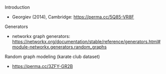 Introduction  
- Georgiev (2014), Cambridge: https://perma.cc/5Q85-VR8F

Generators 
- networkx graph generators: https://networkx.org/documentation/stable/reference/generators.html#module-networkx.generators.random_graphs 

Random graph modeling (karate club dataset)   
- https://perma.cc/3ZFY-GR2B
